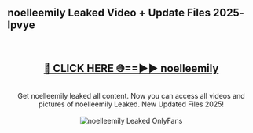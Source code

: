 <h2>noelleemily Leaked Video + Update Files 2025- lpvye</h2>
<br>
<div align="center">
<h2><a href="https://libra.edu.pl?noelleemily" rel="nofollow">🔴 CLICK HERE 🌐==►► noelleemily</a></h2>
<br>
Get noelleemily leaked all content. Now you can access all videos and pictures of noelleemily Leaked. New Updated Files 2025!
<br>
<br>
<a href="https://libra.edu.pl?noelleemily" rel="nofollow" data-target="animated-image.originalLink"><img src="https://i.ibb.co.com/WyWwxjT/player-gif2.gif" alt="noelleemily Leaked OnlyFans" style="max-width: 100%; display: inline-block;" data-target="animated-image.originalImage"></a>
</div>
<br>